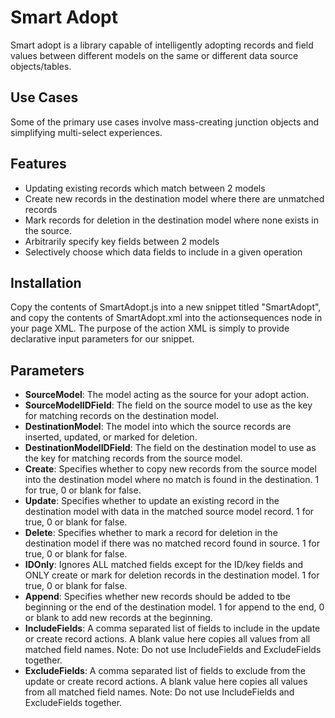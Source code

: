 # Smart Adopt
Smart adopt is a library capable of intelligently adopting records and field values between different models on the same or different data source objects/tables.

## Use Cases
Some of the primary use cases involve mass-creating junction objects and simplifying multi-select experiences.

## Features
- Updating existing records which match between 2 models
- Create new records in the destination model where there are unmatched records
- Mark records for deletion in the destination model where none exists in the source. 
- Arbitrarily specify key fields between 2 models 
- Selectively choose which data fields to include in a given operation

## Installation
Copy the contents of SmartAdopt.js into a new snippet titled "SmartAdopt", and copy the contents of SmartAdopt.xml into the actionsequences node in your page XML. The purpose of the action XML is simply to provide declarative input parameters for our snippet.

## Parameters
* **SourceModel**: The model acting as the source for your adopt action.
* **SourceModelIDField**: The field on the source model to use as the key for matching records on the destination model.
* **DestinationModel**: The model into which the source records are inserted, updated, or marked for deletion.
* **DestinationModelIDField**: The field on the destination model to use as the key for matching records from the source model.
* **Create**: Specifies whether to copy new records from the source model into the destination model where no match is found in the destination. 1 for true, 0 or blank for false.
* **Update**: Specifies whether to update an existing record in the destination model with data in the matched source model record. 1 for true, 0 or blank for false.
* **Delete**: Specifies whether to mark a record for deletion in the destination model if there was no matched record found in source. 1 for true, 0 or blank for false.
* **IDOnly**: Ignores ALL matched fields except for the ID/key fields and ONLY create or mark for deletion records in the destination model. 1 for true, 0 or blank for false.
* **Append**: Specifies whether new records should be added to tbe beginning or the end of the destination model. 1 for append to the end, 0 or blank to add new records at the beginning.
* **IncludeFields**: A comma separated list of fields to include in the update or create record actions. A blank value here copies all values from all matched field names. Note: Do not use IncludeFields and ExcludeFields together.
* **ExcludeFields**: A comma separated list of fields to exclude from the update or create record actions. A blank value here copies all values from all matched field names. Note: Do not use IncludeFields and ExcludeFields together.
